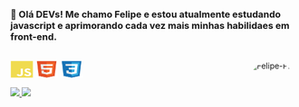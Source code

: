 ### 👋 Olá DEVs! Me chamo Felipe e estou atualmente estudando javascript e aprimorando cada vez mais minhas habilidaes em front-end. 

<div style="display: inline_block"><br>
  <img align="center" alt="Js" height="30" width="40" src="https://raw.githubusercontent.com/devicons/devicon/master/icons/javascript/javascript-plain.svg">
  <img align="center" alt="HTML" height="30" width="40" src="https://raw.githubusercontent.com/devicons/devicon/master/icons/html5/html5-original.svg">
  <img align="center" alt="CSS" height="30" width="40" src="https://raw.githubusercontent.com/devicons/devicon/master/icons/css3/css3-original.svg">
  <img align="right" alt="Felipe-PIC" height="150" style="border-radius:50px;" src="https://img001.prntscr.com/file/img001/n5l0MsjqSKCEDpSsP1m2Pw.png">
</div>

<div><br>
  <a href="https://github.com/FelipeFMedeiros">
    <img height="180em" src="https://github-readme-stats.vercel.app/api?username=felipefmedeiros&show_icons=true&theme=merko"/>
    <img height="180em" src="https://github-readme-stats.vercel.app/api/top-langs/?username=anuraghazra&layout=compact&theme=merko"/>
</div>
